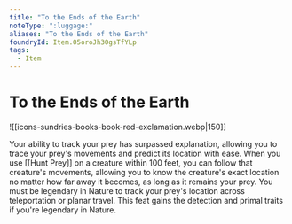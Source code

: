 ```yaml
---
title: "To the Ends of the Earth"
noteType: ":luggage:"
aliases: "To the Ends of the Earth"
foundryId: Item.05oroJh30gsTfYLp
tags:
  - Item
---
```


# To the Ends of the Earth
![[icons-sundries-books-book-red-exclamation.webp|150]]

Your ability to track your prey has surpassed explanation, allowing you to trace your prey's movements and predict its location with ease. When you use [[Hunt Prey]] on a creature within 100 feet, you can follow that creature's movements, allowing you to know the creature's exact location no matter how far away it becomes, as long as it remains your prey. You must be legendary in Nature to track your prey's location across teleportation or planar travel. This feat gains the detection and primal traits if you're legendary in Nature.
